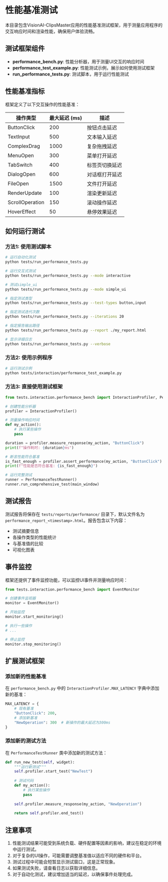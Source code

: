 # 性能基准测试

本目录包含VisionAI-ClipsMaster应用的性能基准测试框架，用于测量应用程序的交互响应时间和渲染性能，确保用户体验流畅。

## 测试框架组件

- **performance_bench.py**: 性能分析器，用于测量UI交互的响应时间
- **performance_test_example.py**: 性能测试示例，展示如何使用测试框架
- **run_performance_tests.py**: 测试脚本，用于运行性能测试

## 性能基准指标

框架定义了以下交互操作的性能基准：

| 操作类型 | 最大延迟 (ms) | 描述 |
|---------|--------------|------|
| ButtonClick | 200 | 按钮点击延迟 |
| TextInput | 500 | 文本输入延迟 |
| ComplexDrag | 1000 | 复杂拖拽延迟 |
| MenuOpen | 300 | 菜单打开延迟 |
| TabSwitch | 400 | 标签页切换延迟 |
| DialogOpen | 600 | 对话框打开延迟 |
| FileOpen | 1500 | 文件打开延迟 |
| RenderUpdate | 100 | 渲染更新延迟 |
| ScrollOperation | 150 | 滚动操作延迟 |
| HoverEffect | 50 | 悬停效果延迟 |

## 如何运行测试

### 方法1: 使用测试脚本

```bash
# 运行自动化测试
python tests/run_performance_tests.py

# 运行交互式测试
python tests/run_performance_tests.py --mode interactive

# 测试simple_ui
python tests/run_performance_tests.py --mode simple_ui

# 指定测试类型
python tests/run_performance_tests.py --test-types button,input

# 指定测试迭代次数
python tests/run_performance_tests.py --iterations 20

# 指定报告输出路径
python tests/run_performance_tests.py --report ./my_report.html

# 显示详细日志
python tests/run_performance_tests.py --verbose
```

### 方法2: 使用示例程序

```bash
# 运行测试示例
python tests/interaction/performance_test_example.py
```

### 方法3: 直接使用测试框架

```python
from tests.interaction.performance_bench import InteractionProfiler, PerformanceTestRunner

# 创建性能分析器
profiler = InteractionProfiler()

# 测量操作响应时间
def my_action():
    # 执行某些操作
    pass

duration = profiler.measure_response(my_action, "ButtonClick")
print(f"操作耗时: {duration}ms")

# 断言性能符合基准
is_fast_enough = profiler.assert_performance(my_action, "ButtonClick")
print(f"性能是否符合基准: {is_fast_enough}")

# 运行完整测试
runner = PerformanceTestRunner()
runner.run_comprehensive_test(main_window)
```

## 测试报告

测试报告将保存在 `tests/reports/performance/` 目录下，默认文件名为 `performance_report_<timestamp>.html`。报告包含以下内容：

- 测试摘要信息
- 各操作类型的性能统计
- 与基准值的比较
- 可视化图表

## 事件监控

框架还提供了事件监控功能，可以监控UI事件并测量响应时间：

```python
from tests.interaction.performance_bench import EventMonitor

# 创建事件监视器
monitor = EventMonitor()

# 开始监控
monitor.start_monitoring()

# 执行一些操作
# ...

# 停止监控
monitor.stop_monitoring()
```

## 扩展测试框架

### 添加新的性能基准

在 `performance_bench.py` 中的 `InteractionProfiler.MAX_LATENCY` 字典中添加新的基准：

```python
MAX_LATENCY = {
    # 现有基准
    "ButtonClick": 200,
    # 添加新基准
    "NewOperation": 300  # 新操作的最大延迟为300ms
}
```

### 添加新的测试方法

在 `PerformanceTestRunner` 类中添加新的测试方法：

```python
def run_new_test(self, widget):
    """运行新测试"""
    self.profiler.start_test("NewTest")
    
    # 测试代码
    def my_action():
        # 执行某些操作
        pass
    
    self.profiler.measure_response(my_action, "NewOperation")
    
    return self.profiler.end_test()
```

## 注意事项

1. 性能测试结果可能受到系统负载、硬件配置等因素的影响，建议在稳定的环境中运行测试。
2. 对于复杂的UI操作，可能需要调整基准值以适应不同的硬件和平台。
3. 测试过程中可能会短暂显示测试窗口，这是正常现象。
4. 如果测试失败，请查看日志以获取详细信息。
5. 对于自动化测试，建议增加适当的延迟，以确保事件处理完成。 